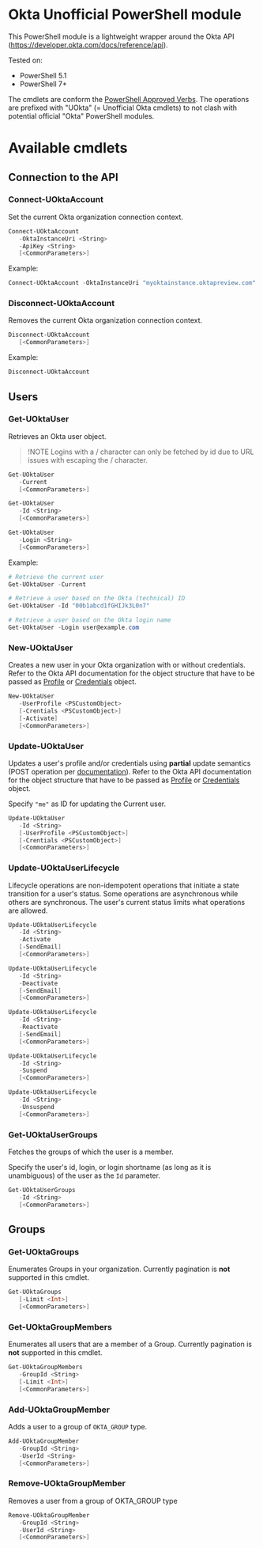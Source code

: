 # Okta Unofficial PowerShell module
This PowerShell module is a lightweight wrapper around the Okta API (https://developer.okta.com/docs/reference/api).

Tested on:
* PowerShell 5.1
* PowerShell 7+

The cmdlets are conform the [PowerShell Approved Verbs](https://docs.microsoft.com/en-us/powershell/scripting/developer/cmdlet/approved-verbs-for-windows-powershell-commands?view=powershell-7.2).
The operations are prefixed with "UOkta" (= Unofficial Okta cmdlets) to not clash with potential official "Okta" PowerShell modules.

# Available cmdlets

## Connection to the API
### Connect-UOktaAccount
Set the current Okta organization connection context.

```ps1
Connect-UOktaAccount
   -OktaInstanceUri <String>
   -ApiKey <String>
   [<CommonParameters>]
```

Example:
```ps1
Connect-UOktaAccount -OktaInstanceUri "myoktainstance.oktapreview.com" -ApiKey "ABCDEFGHIJKLMN"
```

### Disconnect-UOktaAccount
Removes the current Okta organization connection context.

```ps1
Disconnect-UOktaAccount
   [<CommonParameters>]
```

Example:
```ps1
Disconnect-UOktaAccount
```

## Users
### Get-UOktaUser
Retrieves an Okta user object.

>!NOTE
> Logins with a / character can only be fetched by id due to URL issues with escaping the / character.

```ps1
Get-UOktaUser
   -Current
   [<CommonParameters>]
```
```ps1
Get-UOktaUser
   -Id <String>
   [<CommonParameters>]
```
```ps1
Get-UOktaUser
   -Login <String>
   [<CommonParameters>]
```

Example:
```ps1
# Retrieve the current user
Get-UOktaUser -Current

# Retrieve a user based on the Okta (technical) ID
Get-UOktaUser -Id "00b1abcd1fGHIJk3L0n7"

# Retrieve a user based on the Okta login name
Get-UOktaUser -Login user@example.com
```

### New-UOktaUser
Creates a new user in your Okta organization with or without credentials.
Refer to the Okta API documentation for the object structure that have to be passed as [Profile](https://developer.okta.com/docs/reference/api/users/#profile-object) or [Credentials](https://developer.okta.com/docs/reference/api/users/#credentials-object) object.

```ps1
New-UOktaUser
   -UserProfile <PSCustomObject>
   [-Crentials <PSCustomObject>]
   [-Activate]
   [<CommonParameters>]
```

### Update-UOktaUser
Updates a user's profile and/or credentials using **partial** update semantics (POST operation per [documentation](https://developer.okta.com/docs/reference/api/users/#update-user)).
Refer to the Okta API documentation for the object structure that have to be passed as [Profile](https://developer.okta.com/docs/reference/api/users/#profile-object) or [Credentials](https://developer.okta.com/docs/reference/api/users/#credentials-object) object.

Specify `"me"` as ID for updating the Current user.
```ps1
Update-UOktaUser
   -Id <String>
   [-UserProfile <PSCustomObject>]
   [-Crentials <PSCustomObject>]
   [<CommonParameters>]
```

### Update-UOktaUserLifecycle
Lifecycle operations are non-idempotent operations that initiate a state transition for a user's status. Some operations are asynchronous while others are synchronous. The user's current status limits what operations are allowed.

```ps1
Update-UOktaUserLifecycle
   -Id <String>
   -Activate
   [-SendEmail]
   [<CommonParameters>]
```
```ps1
Update-UOktaUserLifecycle
   -Id <String>
   -Deactivate
   [-SendEmail]
   [<CommonParameters>]
```
```ps1
Update-UOktaUserLifecycle
   -Id <String>
   -Reactivate
   [-SendEmail]
   [<CommonParameters>]
```
```ps1
Update-UOktaUserLifecycle
   -Id <String>
   -Suspend
   [<CommonParameters>]
```
```ps1
Update-UOktaUserLifecycle
   -Id <String>
   -Unsuspend
   [<CommonParameters>]
```

### Get-UOktaUserGroups
Fetches the groups of which the user is a member.

Specify the user's id, login, or login shortname (as long as it is unambiguous) of the user as the `Id` parameter.

```ps1
Get-UOktaUserGroups
   -Id <String>
   [<CommonParameters>]
```

## Groups
### Get-UOktaGroups
Enumerates Groups in your organization. Currently pagination is **not** supported in this cmdlet.

```ps1
Get-UOktaGroups
   [-Limit <Int>]
   [<CommonParameters>]
```

### Get-UOktaGroupMembers
Enumerates all users that are a member of a Group. Currently pagination is **not** supported in this cmdlet.

```ps1
Get-UOktaGroupMembers
   -GroupId <String>
   [-Limit <Int>]
   [<CommonParameters>]
```

### Add-UOktaGroupMember
Adds a user to a group of `OKTA_GROUP` type.

```ps1
Add-UOktaGroupMember
   -GroupId <String>
   -UserId <String>
   [<CommonParameters>]
```

### Remove-UOktaGroupMember
Removes a user from a group of OKTA_GROUP type

```ps1
Remove-UOktaGroupMember
   -GroupId <String>
   -UserId <String>
   [<CommonParameters>]
```
